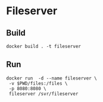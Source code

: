 # Fileserver

##  Build
```
docker build . -t fileserver
```

##  Run
```
docker run  -d --name fileserver \
 -v $PWD/files:/files \
 -p 8080:8080 \
 fileserver /svr/fileserver 
```
